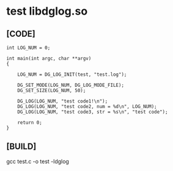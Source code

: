 # test libdglog.so

## [CODE]<br>

```
int LOG_NUM = 0;

int main(int argc, char **argv) 
{

    LOG_NUM = DG_LOG_INIT(test, "test.log");

    DG_SET_MODE(LOG_NUM, DG_LOG_MODE_FILE);
    DG_SET_SIZE(LOG_NUM, 50);

    DG_LOG(LOG_NUM, "test code1!\n");
    DG_LOG(LOG_NUM, "test code2, num = %d\n", LOG_NUM);
    DG_LOG(LOG_NUM, "test code3, str = %s\n", "test code");

    return 0;
}
```

## [BUILD]<br>
gcc test.c -o test -ldglog<br>
